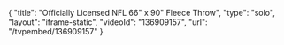 {
    "title": "Officially Licensed NFL 66\" x 90\" Fleece Throw",
    "type": "solo",
    "layout": "iframe-static",
    "videoId": "136909157",
    "url": "\/tvpembed\/136909157"
}